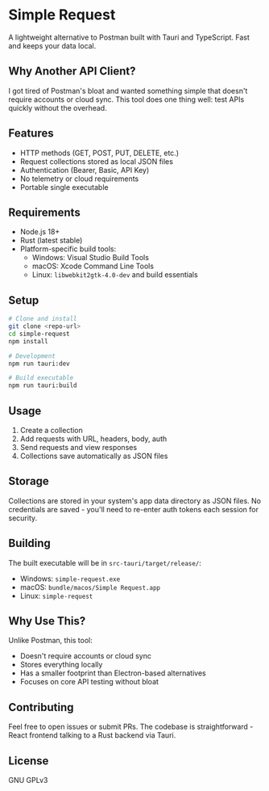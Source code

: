# Simple Request

A lightweight alternative to Postman built with Tauri and TypeScript. Fast and keeps your data local.

## Why Another API Client?

I got tired of Postman's bloat and wanted something simple that doesn't require accounts or cloud sync. This tool does one thing well: test APIs quickly without the overhead.

## Features

- HTTP methods (GET, POST, PUT, DELETE, etc.)
- Request collections stored as local JSON files
- Authentication (Bearer, Basic, API Key)
- No telemetry or cloud requirements
- Portable single executable

## Requirements

- Node.js 18+
- Rust (latest stable)
- Platform-specific build tools:
  - Windows: Visual Studio Build Tools
  - macOS: Xcode Command Line Tools
  - Linux: `libwebkit2gtk-4.0-dev` and build essentials

## Setup

```bash
# Clone and install
git clone <repo-url>
cd simple-request
npm install

# Development
npm run tauri:dev

# Build executable
npm run tauri:build
```

## Usage

1. Create a collection
2. Add requests with URL, headers, body, auth
3. Send requests and view responses
4. Collections save automatically as JSON files

## Storage

Collections are stored in your system's app data directory as JSON files. No credentials are saved - you'll need to re-enter auth tokens each session for security.

## Building

The built executable will be in `src-tauri/target/release/`:
- Windows: `simple-request.exe`
- macOS: `bundle/macos/Simple Request.app` 
- Linux: `simple-request`

## Why Use This?

Unlike Postman, this tool:
- Doesn't require accounts or cloud sync
- Stores everything locally
- Has a smaller footprint than Electron-based alternatives
- Focuses on core API testing without bloat

## Contributing

Feel free to open issues or submit PRs. The codebase is straightforward - React frontend talking to a Rust backend via Tauri.

## License

GNU GPLv3